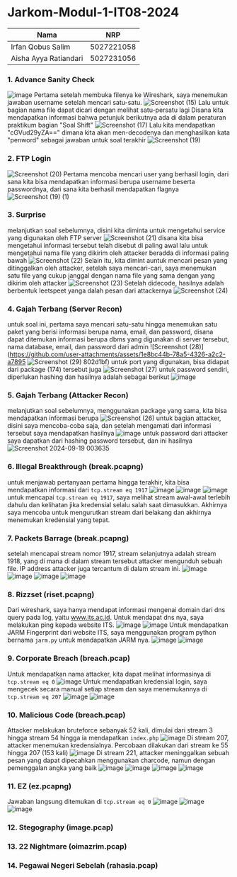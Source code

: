 # Jarkom-Modul-1-IT08-2024

| Nama          | NRP          |
| ------------- | ------------ |
| Irfan Qobus Salim | 5027221058 |
| Aisha Ayya Ratiandari | 5027231056 |

### 1. Advance Sanity Check
![image](https://github.com/user-attachments/assets/f9946ff3-7f82-435a-89ac-1a3bed12c644)
Pertama setelah membuka filenya ke Wireshark, saya menemukan jawaban username setelah mencari satu-satu.
![Screenshot (15)](https://github.com/user-attachments/assets/3cdcbcb9-adf6-45c0-8516-e0e0675c1925)
Lalu untuk bagian nama file dapat dicari dengan melihat satu-persatu lagi
Disana kita mendapatkan informasi bahwa petunjuk berikutnya ada di dalam peraturan praktikum bagian "Soal Shift"
![Screenshot (17)](https://github.com/user-attachments/assets/3074517a-56d1-4008-a727-7497a9f8a646)
Lalu kita mendapatkan "cGVud29yZA==" dimana kita akan men-decodenya dan menghasilkan kata "penword" sebagai jawaban untuk soal terakhir
![Screenshot (19)](https://github.com/user-attachments/assets/cc4de6dd-ad3c-45f7-9f66-d53510a097be)

### 2. FTP Login
![Screenshot (20)](https://github.com/user-attachments/assets/5044a37a-6667-42d5-b6c1-44932cb91bcf)
Pertama mencoba mencari user yang berhasil login, dari sana kita bisa mendapatkan informasi berupa username beserta passwordnya, dari sana kita berhasil mendapatkan flagnya
![Screenshot (19) (1)](https://github.com/user-attachments/assets/e6b54950-ddec-4730-ae19-ce7c41a21297)

### 3. Surprise
melanjutkan soal sebelumnya, disini kita diminta untuk mengetahui service yang digunakan oleh FTP server
![Screenshot (21)](https://github.com/user-attachments/assets/382ca43e-795d-4f25-8b32-305860853daf)
disana kita bisa mengetahui informasi tersebut telah disebut di paling awal
lalu untuk mengetahui nama file yang dikirim oleh attacker beradda di informasi paling bawah
![Screenshot (22)](https://github.com/user-attachments/assets/b532b773-39e5-40e5-9252-0e4661467679)
Selain itu, kita dimint auntuk mencari pesan yang ditinggalkan oleh attacker,
setelah saya mencari-cari, saya menemukan satu file yang cukup janggal dengan nama file yang sama dengan yang dikirim oleh attacker
![Screenshot (23)](https://github.com/user-attachments/assets/34081683-d9f6-4dfc-9588-dd02e426a547)
Setelah didecode, hasilnya adalah berbentuk leetspeet yanga dalah pesan dari attackernya
![Screenshot (24)](https://github.com/user-attachments/assets/ebab4cd2-eb4c-4467-bdce-eb6b90ae383f)

### 4. Gajah Terbang (Server Recon)
untuk soal ini, pertama saya mencari satu-satu hingga menemukan satu paket yang berisi informasi berupa nama, email, dan password, disana dapat ditemukan informasi berupa dbms yang digunakan di server tersebut, nama database, email, dan password dari admin
![Screenshot (28)](https://github.com/user-attachments/assets/1e8bc44b-78a5-4326-a2c2-a7895
![Screenshot (29)](https://github.com/user-attachments/assets/4939a533-2ae5-4a3e-aaf4-49a2799bc575)
802d1bf)
untuk port yang digunakan, bisa didapat dari package (174) tersebut juga
![Screenshot (27)](https://github.com/user-attachments/assets/750287bb-c217-4458-a8a3-557b60b9e451)
untuk password sendiri, diperlukan hashing dan hasilnya adalah sebagai berikut
![image](https://github.com/user-attachments/assets/1db2165d-c75f-43e9-9bf9-6693206b1056)

### 5. Gajah Terbang (Attacker Recon)
melanjutkan soal sebelumnya, menggunakan package yang sama, kita bisa mendapatkan informasi berupa
![Screenshot (26)](https://github.com/user-attachments/assets/31fd5099-46d8-47f5-b6ac-2023e807ff5a)
untuk bagian attacker, disini saya mencoba-coba saja, dan setelah mengamati dari informasi tersebut saya mendapatkan hasilnya
![image](https://github.com/user-attachments/assets/694caa7e-a4c2-466f-8117-c8b1a64baf63)
untuk password dari attacker saya dapatkan dari hashing password tersebut, dan ini hasilnya
![Screenshot 2024-09-19 003635](https://github.com/user-attachments/assets/eb82051d-64a6-4358-8cce-ddce1be59543)

### 6. Illegal Breakthrough (break.pcapng)
untuk menjawab pertanyaan pertama hingga terakhir, kita bisa mendapatkan informasi dari `tcp.stream eq 1917`
![image](https://github.com/user-attachments/assets/9c92d715-5622-4fe4-b073-20a314fc3753)
![image](https://github.com/user-attachments/assets/e799e963-21ee-4e0d-9013-9a9e80b606f2)
![image](https://github.com/user-attachments/assets/182d8867-1a3c-43aa-a783-cac73b8ce2fa)
untuk mencapai `tcp.stream eq 1917`, saya melihat stream awal-awal terlebih dahulu dan kelihatan jika kredensial selalu salah saat dimasukkan. Akhirnya saya mencoba untuk mengurutkan stream dari belakang dan akhirnya menemukan kredensial yang tepat.

### 7. Packets Barrage (break.pcapng)
setelah mencapai stream nomor 1917, stream selanjutnya adalah stream 1918, yang di mana di dalam stream tersebut attacker mengunduh sebuah file. IP address attacker juga tercantum di dalam stream ini.
![image](https://github.com/user-attachments/assets/26c7dbd1-d8b0-44b6-8387-9b61a7ee2b9e)
![image](https://github.com/user-attachments/assets/f5084c8a-2a57-400b-9c04-db98ebe4be7f)
![image](https://github.com/user-attachments/assets/5adeb7f6-c0fd-41d0-aac7-2472550f89a8)
![image](https://github.com/user-attachments/assets/19d965d7-3739-4c7f-abee-43da9be2522b)

### 8. Rizzset (riset.pcapng)
Dari wireshark, saya hanya mendapat informasi mengenai domain dari dns query pada log, yaitu www.its.ac.id. Untuk mendapat dns nya, saya melakukan ping kepada website ITS.
![image](https://github.com/user-attachments/assets/d990ce8f-12a1-4718-a9cb-f745b274d169)
![image](https://github.com/user-attachments/assets/283c16e2-ed1c-47c7-9f86-5aa26094b891)
Untuk mendapatkan JARM Fingerprint dari website ITS, saya menggunakan program python bernama `jarm.py` untuk mendapatkan JARM nya.
![image](https://github.com/user-attachments/assets/8130002b-c380-42f8-abf2-141aafbebf2a)
![image](https://github.com/user-attachments/assets/a21abce5-41e8-41f9-82cb-170af6787a75)

### 9. Corporate Breach (breach.pcap)
Untuk mendapatkan nama attacker, kita dapat melihat informasinya di `tcp.stream eq 0`
![image](https://github.com/user-attachments/assets/74a0136b-acca-42ce-ba67-5b490fb10316)
Untuk mendapatkan kredensial login, saya mengecek secara manual setiap stream dan saya menemukannya di `tcp.stream eq 207`
![image](https://github.com/user-attachments/assets/abe47863-0cdd-447a-865f-923d9998573e)
![image](https://github.com/user-attachments/assets/9663c278-545b-4d5a-a2a1-d7f6ea3ff971)

### 10. Malicious Code (breach.pcap)
Attacker melakukan bruteforce sebanyak 52 kali, dimulai dari stream 3 hingga stream 54 hingga ia mendapatkan `index.php`
![image](https://github.com/user-attachments/assets/006aecad-b327-4437-9f78-4d66b69e833c)
Di stream 207, attacker menemukan kredensialnya. Percobaan dilakukan dari stream ke 55 hingga 207 (153 kali)
![image](https://github.com/user-attachments/assets/885d9ae8-c123-4b27-a485-f40fba4b4e59)
Di stream 221, attacker meninggalkan sebuah pesan yang dapat dipecahkan menggunakan charcode, namun dengan pemenggalan angka yang baik
![image](https://github.com/user-attachments/assets/f5240607-d937-4dfe-b0de-2351b32aca15)
![image](https://github.com/user-attachments/assets/39083cab-12b2-477f-aae3-ef9c80985508)
![image](https://github.com/user-attachments/assets/04c707c1-15e2-4bc2-a085-1df83519a4b2)
![image](https://github.com/user-attachments/assets/47e5a8e8-bcc4-4d0e-957a-7fa5db0cc24b)

### 11. EZ (ez.pcapng)
Jawaban langsung ditemukan di `tcp.stream eq 0`
![image](https://github.com/user-attachments/assets/8e3e30ea-964f-4668-a47b-ef9f2d928646)
![image](https://github.com/user-attachments/assets/fc5b2903-b3c7-4aa7-a00e-a95191673d12)
![image](https://github.com/user-attachments/assets/b2983813-9232-4e28-9422-cc925cefadcb)

### 12. Stegography (image.pcap)

### 13. 22 Nightmare (oimazrim.pcap)

### 14. Pegawai Negeri Sebelah (rahasia.pcap)



